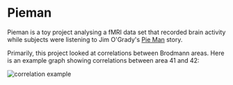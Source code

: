 Pieman
==

Pieman is a toy project analysing a fMRI data set that recorded brain activity while subjects were listening to Jim O'Grady's [Pie Man](http://www.youtube.com/watch?v=3nZzSUDECLo) story.

Primarily, this project looked at correlations between Brodmann areas.
Here is an example graph showing correlations between area 41 and 42:

![correlation example](https://raw.github.com/jvs--/pieman/img/corr41-42.png)